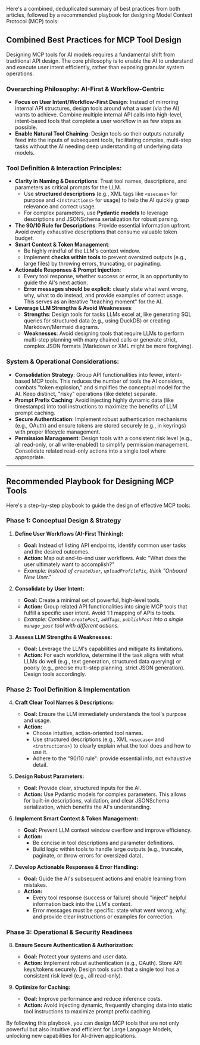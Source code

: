 Here's a combined, deduplicated summary of best practices from both articles, followed by a recommended playbook for designing Model Context Protocol (MCP) tools:

## Combined Best Practices for MCP Tool Design

Designing MCP tools for AI models requires a fundamental shift from traditional API design. The core philosophy is to enable the AI to understand and execute user intent efficiently, rather than exposing granular system operations.

### Overarching Philosophy: AI-First & Workflow-Centric

*   **Focus on User Intent/Workflow-First Design**: Instead of mirroring internal API structures, design tools around what a user (via the AI) wants to achieve. Combine multiple internal API calls into high-level, intent-based tools that complete a user workflow in as few steps as possible.
*   **Enable Natural Tool Chaining**: Design tools so their outputs naturally feed into the inputs of subsequent tools, facilitating complex, multi-step tasks without the AI needing deep understanding of underlying data models.

### Tool Definition & Interaction Principles:

*   **Clarity in Naming & Descriptions**: Treat tool names, descriptions, and parameters as critical prompts for the LLM.
    *   Use **structured descriptions** (e.g., XML tags like `<usecase>` for purpose and `<instructions>` for usage) to help the AI quickly grasp relevance and correct usage.
    *   For complex parameters, use **Pydantic models** to leverage descriptions and JSONSchema serialization for robust parsing.
*   **The 90/10 Rule for Descriptions**: Provide essential information upfront. Avoid overly exhaustive descriptions that consume valuable token budget.
*   **Smart Context & Token Management**:
    *   Be highly mindful of the LLM's context window.
    *   Implement **checks within tools** to prevent oversized outputs (e.g., large files) by throwing errors, truncating, or paginating.
*   **Actionable Responses & Prompt Injection**:
    *   Every tool response, whether success or error, is an opportunity to guide the AI's next action.
    *   **Error messages should be explicit**: clearly state what went wrong, why, what to do instead, and provide examples of correct usage. This serves as an iterative "teaching moment" for the AI.
*   **Leverage LLM Strengths & Avoid Weaknesses**:
    *   **Strengths**: Design tools for tasks LLMs excel at, like generating SQL queries for structured data (e.g., using DuckDB) or creating Markdown/Mermaid diagrams.
    *   **Weaknesses**: Avoid designing tools that require LLMs to perform multi-step planning with many chained calls or generate strict, complex JSON formats (Markdown or XML might be more forgiving).

### System & Operational Considerations:

*   **Consolidation Strategy**: Group API functionalities into fewer, intent-based MCP tools. This reduces the number of tools the AI considers, combats "token explosion," and simplifies the conceptual model for the AI. Keep distinct, "risky" operations (like delete) separate.
*   **Prompt Prefix Caching**: Avoid injecting highly dynamic data (like timestamps) into tool instructions to maximize the benefits of LLM prompt caching.
*   **Secure Authentication**: Implement robust authentication mechanisms (e.g., OAuth) and ensure tokens are stored securely (e.g., in keyrings) with proper lifecycle management.
*   **Permission Management**: Design tools with a consistent risk level (e.g., all read-only, or all write-enabled) to simplify permission management. Consolidate related read-only actions into a single tool where appropriate.

---

## Recommended Playbook for Designing MCP Tools

Here's a step-by-step playbook to guide the design of effective MCP tools:

### Phase 1: Conceptual Design & Strategy

1.  **Define User Workflows (AI-First Thinking):**
    *   **Goal:** Instead of listing API endpoints, identify common user tasks and the desired outcomes.
    *   **Action:** Map out end-to-end user workflows. Ask: "What does the user ultimately want to accomplish?"
    *   *Example: Instead of `createUser`, `uploadProfilePic`, think "Onboard New User."*

2.  **Consolidate by User Intent:**
    *   **Goal:** Create a minimal set of powerful, high-level tools.
    *   **Action:** Group related API functionalities into single MCP tools that fulfill a specific user intent. Avoid 1:1 mapping of APIs to tools.
    *   *Example: Combine `createPost`, `addTags`, `publishPost` into a single `manage_post` tool with different actions.*

3.  **Assess LLM Strengths & Weaknesses:**
    *   **Goal:** Leverage the LLM's capabilities and mitigate its limitations.
    *   **Action:** For each workflow, determine if the task aligns with what LLMs do well (e.g., text generation, structured data querying) or poorly (e.g., precise multi-step planning, strict JSON generation). Design tools accordingly.

### Phase 2: Tool Definition & Implementation

4.  **Craft Clear Tool Names & Descriptions:**
    *   **Goal:** Ensure the LLM immediately understands the tool's purpose and usage.
    *   **Action:**
        *   Choose intuitive, action-oriented tool names.
        *   Use structured descriptions (e.g., XML `<usecase>` and `<instructions>`) to clearly explain what the tool does and how to use it.
        *   Adhere to the "90/10 rule": provide essential info, not exhaustive detail.

5.  **Design Robust Parameters:**
    *   **Goal:** Provide clear, structured inputs for the AI.
    *   **Action:** Use Pydantic models for complex parameters. This allows for built-in descriptions, validation, and clear JSONSchema serialization, which benefits the AI's understanding.

6.  **Implement Smart Context & Token Management:**
    *   **Goal:** Prevent LLM context window overflow and improve efficiency.
    *   **Action:**
        *   Be concise in tool descriptions and parameter definitions.
        *   Build logic within tools to handle large outputs (e.g., truncate, paginate, or throw errors for oversized data).

7.  **Develop Actionable Responses & Error Handling:**
    *   **Goal:** Guide the AI's subsequent actions and enable learning from mistakes.
    *   **Action:**
        *   Every tool response (success or failure) should "inject" helpful information back into the LLM's context.
        *   Error messages must be specific: state what went wrong, why, and provide clear instructions or examples for correction.

### Phase 3: Operational & Security Readiness

8.  **Ensure Secure Authentication & Authorization:**
    *   **Goal:** Protect your systems and user data.
    *   **Action:** Implement robust authentication (e.g., OAuth). Store API keys/tokens securely. Design tools such that a single tool has a consistent risk level (e.g., all read-only).

9.  **Optimize for Caching:**
    *   **Goal:** Improve performance and reduce inference costs.
    *   **Action:** Avoid injecting dynamic, frequently changing data into static tool instructions to maximize prompt prefix caching.

By following this playbook, you can design MCP tools that are not only powerful but also intuitive and efficient for Large Language Models, unlocking new capabilities for AI-driven applications.